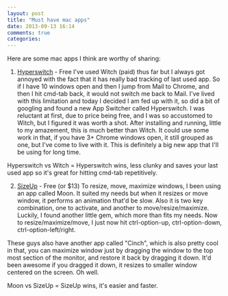 ```yaml
---
layout: post
title: "Must have mac apps"
date: 2013-09-13 16:14
comments: true
categories:
---
```


Here are some mac apps I think are worthy of sharing:

1. [Hyperswitch](http://bahoom.com/hyperswitch) - Free
I've used Witch (paid) thus far but I always got annoyed with the fact that it has really bad tracking of last used app. So if I have 10 windows open and then I jump from Mail to Chrome, and then I hit cmd-tab back, it would not switch me back to Mail. I've lived with this limitation and today I decided I am fed up with it, so did a bit of googling and found a new App Switcher called Hyperswitch. I was reluctant at first, due to price being free, and I was so accustomed to Witch, but I figured it was worth a shot. After installing and running, little to my amazement, this is much better than Witch. It could use some work in that, if you have 3+ Chrome windows open, it still grouped as one, but I've come to live with it. This is definitely a big new app that I'll be using for long time.

Hyperswitch vs Witch = Hyperswitch wins, less clunky and saves your last used app so it's great for hitting cmd-tab repetitively.

2. [SizeUp](http://www.irradiatedsoftware.com/sizeup/) - Free (or $13)
To resize, move, maximize windows, I been using an app called Moon. It suited my needs but when it resizes or move window, it performs an animation that'd be slow. Also it is two key combination, one to activate, and another to move/resize/maximize. Luckily, I found another little gem, which more than fits my needs. Now to resize/maximize/move, I just now hit ctrl-option-up, ctrl-option-down, ctrl-option-left/right.

These guys also have another app called "Cinch", which is also pretty cool in that, you can maximize window just by dragging the window to the top most section of the monitor, and restore it back by dragging it down. It'd been awesome if you dragged it down, it resizes to smaller window centered on the screen. Oh well.

Moon vs SizeUp = SizeUp wins, it's easier and faster.
